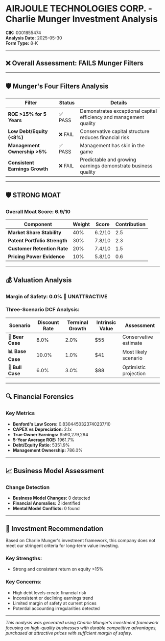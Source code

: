 # AIRJOULE TECHNOLOGIES CORP. - Charlie Munger Investment Analysis

**CIK:** 0001855474  
**Analysis Date:** 2025-05-30  
**Form Type:** 8-K

---

## ❌ **Overall Assessment: FAILS Munger Filters**

---

## 🛡️ **Munger's Four Filters Analysis**

| Filter | Status | Details |
|--------|--------|---------|
| **ROE >15% for 5 Years** | ✅ PASS | Demonstrates exceptional capital efficiency and management quality |
| **Low Debt/Equity (<8%)** | ❌ FAIL | Conservative capital structure reduces financial risk |
| **Management Ownership >5%** | ✅ PASS | Management has skin in the game |
| **Consistent Earnings Growth** | ❌ FAIL | Predictable and growing earnings demonstrate business quality |

---

## 🛡️ **STRONG MOAT**

### **Overall Moat Score: 6.9/10**

| Component | Weight | Score | Contribution |
|-----------|--------|-------|--------------|
| **Market Share Stability** | 40% | 6.2/10 | 2.5 |
| **Patent Portfolio Strength** | 30% | 7.8/10 | 2.3 |
| **Customer Retention Rate** | 20% | 7.4/10 | 1.5 |
| **Pricing Power Evidence** | 10% | 5.8/10 | 0.6 |

---

## 💰 **Valuation Analysis**

### **Margin of Safety: 0.0% 🔴 **UNATTRACTIVE****

### Three-Scenario DCF Analysis:

| Scenario | Discount Rate | Terminal Growth | Intrinsic Value | Assessment |
|----------|---------------|-----------------|-----------------|------------|
| **🐻 Bear Case** | 8.0% | 2.0% | $55 | Conservative estimate |
| **📊 Base Case** | 10.0% | 1.0% | $41 | Most likely scenario |
| **🚀 Bull Case** | 6.0% | 3.0% | $88 | Optimistic projection |

---

## 🔍 **Financial Forensics**

### Key Metrics
- **Benford's Law Score:** 0.8304450323740237/10
- **CAPEX vs Depreciation:** 2.1x
- **True Owner Earnings:** $590,279,294
- **5-Year Average ROE:** 1961.7%
- **Debt/Equity Ratio:** 5351.9%
- **Management Ownership:** 786.0%

---

## 📈 **Business Model Assessment**

### Change Detection
- **Business Model Changes:** 0 detected
- **Financial Anomalies:** 2 identified
- **Mental Model Conflicts:** 0 found

---

## 🎯 **Investment Recommendation**

Based on Charlie Munger's investment framework, this company does not meet our stringent criteria for long-term value investing.

### Key Strengths:
- Strong and consistent return on equity >15%

### Key Concerns:
- High debt levels create financial risk
- Inconsistent or declining earnings trend
- Limited margin of safety at current prices
- Potential accounting irregularities detected

---

*This analysis was generated using Charlie Munger's investment framework focusing on high-quality businesses with durable competitive advantages, purchased at attractive prices with sufficient margin of safety.*
